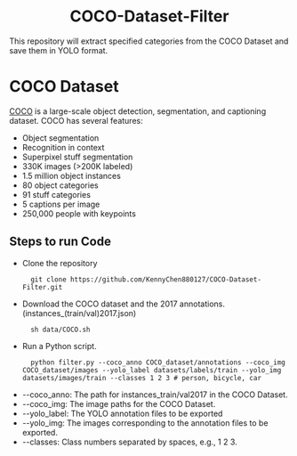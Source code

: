 <div align="center">
<h1>
<b>
COCO-Dataset-Filter
</b>
</h1>
</div>

This repository will extract specified categories from the COCO Dataset and save them in YOLO format.
 
# COCO Dataset
[COCO](https://cocodataset.org/#home) is a large-scale object detection, segmentation, and captioning dataset. COCO has several features:

* Object segmentation
* Recognition in context
* Superpixel stuff segmentation
* 330K images (>200K labeled)
* 1.5 million object instances
* 80 object categories
* 91 stuff categories
* 5 captions per image
* 250,000 people with keypoints
  
## Steps to run Code
* Clone the repository

        git clone https://github.com/KennyChen880127/COCO-Dataset-Filter.git

* Download the COCO dataset and the 2017 annotations.(instances_(train/val)2017.json)

        sh data/COCO.sh

* Run a Python script.

        python filter.py --coco_anno COCO_dataset/annotations --coco_img COCO_dataset/images --yolo_label datasets/labels/train --yolo_img datasets/images/train --classes 1 2 3 # person, bicycle, car

 - --coco_anno: The path for instances_train/val2017 in the COCO Dataset.
 - --coco_img: The image paths for the COCO Dataset.
 - --yolo_label: The YOLO annotation files to be exported
 - --yolo_img: The images corresponding to the annotation files to be exported.
 - --classes: Class numbers separated by spaces, e.g., 1 2 3.

